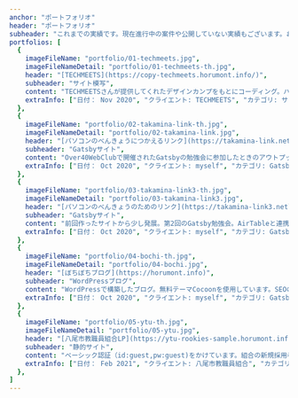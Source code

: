 ```yaml
---
anchor: "ポートフォリオ"
header: "ポートフォリオ"
subheader: "これまでの実績です。現在進行中の案件や公開していない実績もございます。お問い合わせください。"
portfolios: [
  {
    imageFileName: "portfolio/01-techmeets.jpg",
    imageFileNameDetail: "portfolio/01-techmeets-th.jpg",
    header: "[TECHMEETS](https://copy-techmeets.horumont.info/)",
    subheader: "サイト模写",
    content: "TECHMEETSさんが提供してくれたデザインカンプをもとにコーディング。ハンバーガーメニュー実装、レスポンシブにも対応しました。",
    extraInfo: ["日付： Nov 2020", "クライエント: TECHMEETS", "カテゴリ: サイト模写"]
  },
  {
    imageFileName: "portfolio/02-takamina-link-th.jpg",
    imageFileNameDetail: "portfolio/02-takamina-link.jpg",
    header: "[パソコンのべんきょうにつかえるリンク](https://takamina-link.netlify.app/)",
    subheader: "Gatsbyサイト",
    content: "Over40WebClubで開催されたGatsbyの勉強会に参加したときのアウトプットで作成したサイト。せっかくなので、学校で使えるものを作りたいと思ってとりくみました。",
    extraInfo: ["日付： Oct 2020", "クライエント: myself", "カテゴリ: Gatsbyサイト"]
  },
  {
    imageFileName: "portfolio/03-takamina-link3-th.jpg",
    imageFileNameDetail: "portfolio/03-takamina-link3.jpg",
    header: "[パソコンのべんきょうのためのリンク](https://takamina-link3.netlify.app/)",
    subheader: "Gatsbyサイト",
    content: "前回作ったサイトから少し発展。第2回のGatsby勉強会。AirTableと連携したスターターでのサイト構築をテーマに開催されました。勉強会では、ぼくがやりたいことをOver40WebClubのみなさまの助けで実現した感じです。Gatsbyの可能性を少しずつ感じ始めた頃です。",
    extraInfo: ["日付： Oct 2020", "クライエント: myself", "カテゴリ: Gatsbyサイト"]
  },
  {
    imageFileName: "portfolio/04-bochi-th.jpg",
    imageFileNameDetail: "portfolio/04-bochi.jpg",
    header: "[ぼちぼちブログ](https://horumont.info)",
    subheader: "WordPressブログ",
    content: "WordPressで構築したブログ。無料テーマCocoonを使用しています。SEOの練習や自分の情報発信に使っています。",
    extraInfo: ["日付： Oct 2020", "クライエント: myself", "カテゴリ: Gatsbyサイト"]
  },
  {
    imageFileName: "portfolio/05-ytu-th.jpg",
    imageFileNameDetail: "portfolio/05-ytu.jpg",
    header: "[八尾市教職員組合LP](https://ytu-rookies-sample.horumont.info/)",
    subheader: "静的サイト",
    content: "ベーシック認証（id:guest,pw:guest)をかけています。組合の新規採用者向けLPです。デザインからコーディングまで担当しました。フライヤーのQRコードからのアクセスを見込んで作成。モバイルファーストでコーディングしていきました。",
    extraInfo: ["日付： Feb 2021", "クライエント: 八尾市教職員組合", "カテゴリ: HTML/CSS/JavaScript"]
  },
]
---
```

